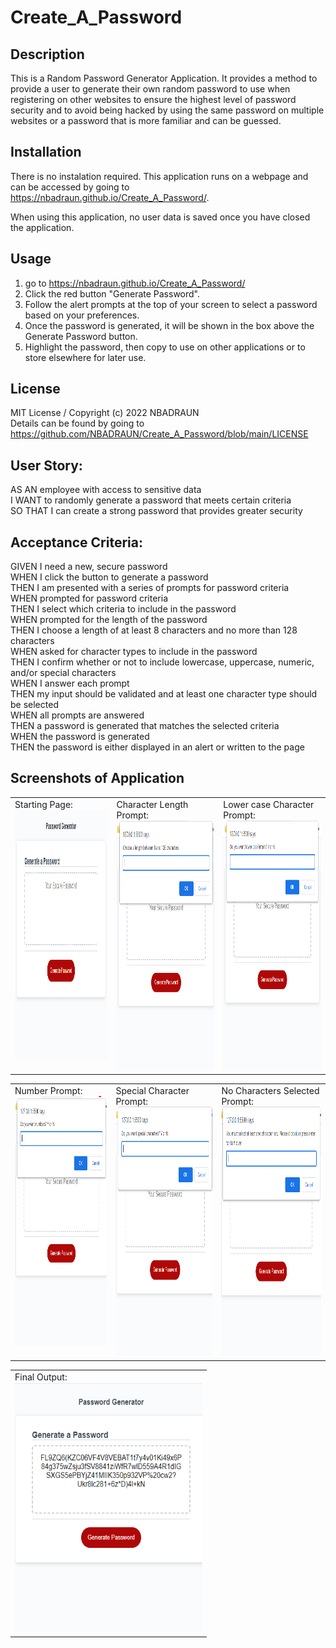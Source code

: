 # Create_A_Password

## Description

This is a Random Password Generator Application.  It provides a method to provide a user to generate their own random password to use when registering on other websites to ensure the highest level of password security and to avoid being hacked by using the same password on multiple websites or a password that is more familiar and can be guessed.  

## Installation

There is no instalation required.  This application runs on a webpage and can be accessed by going to https://nbadraun.github.io/Create_A_Password/.  

When using this application, no user data is saved once you have closed the application.  


## Usage

1.  go to https://nbadraun.github.io/Create_A_Password/
2.  Click the red button "Generate Password".  
3.  Follow the alert prompts at the top of your screen to select a password based on your preferences.  
4.  Once the password is generated, it will be shown in the box above the Generate Password button. 
5.  Highlight the password, then copy to use on other applications or to store elsewhere for later use.  


## License
MIT License / Copyright (c) 2022 NBADRAUN <br>
Details can be found by going to https://github.com/NBADRAUN/Create_A_Password/blob/main/LICENSE

## User Story: 
AS AN employee with access to sensitive data <br>
I WANT to randomly generate a password that meets certain criteria <br>
SO THAT I can create a strong password that provides greater security 

## Acceptance Criteria: 
GIVEN I need a new, secure password <br>
WHEN I click the button to generate a password <br>
THEN I am presented with a series of prompts for password criteria <br>
WHEN prompted for password criteria <br>
THEN I select which criteria to include in the password <br>
WHEN prompted for the length of the password <br>
THEN I choose a length of at least 8 characters and no more than 128 characters <br>
WHEN asked for character types to include in the password <br>
THEN I confirm whether or not to include lowercase, uppercase, numeric, and/or special characters <br>
WHEN I answer each prompt <br>
THEN my input should be validated and at least one character type should be selected <br>
WHEN all prompts are answered <br>
THEN a password is generated that matches the selected criteria <br>
WHEN the password is generated <br>
THEN the password is either displayed in an alert or written to the page 

## Screenshots of Application
<table>
    <tr>  
        <td valign="top">Starting Page: <br><img src="assets\Images\Create_A_Password.PNG" width="300px" height="400px" alt="Picture of the page before anything has been entered."> </td>
        <td valign="top">Character Length Prompt:<br><img src="assets\Images\Length_Prompt.PNG" width="300px" height="400px" alt="Picture of the page for the user to enter the desired password length."> </td>
        <td valign="top">Lower case Character Prompt:<br><img src="assets\Images\LowerCase_Prompt.PNG" width="300px" height="400px" alt="Picture of the page for the user to enter the if they want to include lowercase letters."> 
    </tr>
<table>
        <td valign="top">Number Prompt:<br><img src="assets\Images\Numbers_Prompt.PNG" width="300px" height="400px" alt="Picture of the page for the user to enter the if they want to include numbers."> </td>
        <td valign="top">Special Character Prompt:<br><img src="assets\Images\Special_Prompt.PNG" width="300px" height="400px" alt="Picture of the page for the user to enter the if they want to include special characters."> </td>
        <td valign="top">No Characters Selected Prompt:<br><img src="assets\Images\No_Characters_Selected_Error.PNG" width="300px" height="400px" alt="Picture of the page the user will get if they did not select any character options."> </td>
</tr>
<table> 
        <td valign="top">Final Output:<br><img src="assets\Images\Final_Output.PNG" width="300px" height="400px" alt="Picture of the page for the user will see after they have answered all the prompts and the password has be returned into the text box."> </td>
